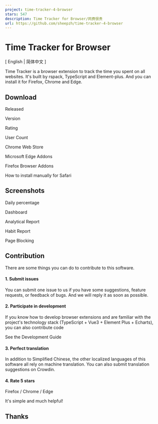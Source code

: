 ```yaml
---
project: time-tracker-4-browser
stars: 547
description: Time Tracker for Browser/网费很贵
url: https://github.com/sheepzh/time-tracker-4-browser
---
```


Time Tracker for Browser
========================

\[ English | 简体中文 \]

Time Tracker is a browser extension to track the time you spent on all websites. It's built by rspack, TypeScript and Element-plus. And you can install it for Firefox, Chrome and Edge.

Download
--------

Released

Version

Rating

User Count

Chrome Web Store

Microsoft Edge Addons

Firefox Browser Addons

How to install manually for Safari

Screenshots
-----------

Daily percentage

Dashboard

Analytical Report

Habit Report

Page Blocking

Contribution
------------

There are some things you can do to contribute to this software.

#### 1\. Submit issues

You can submit one issue to us if you have some suggestions, feature requests, or feedback of bugs. And we will reply it as soon as possible.

#### 2\. Participate in development

If you know how to develop browser extensions and are familiar with the project's technology stack (TypeScript + Vue3 + Element Plus + Echarts), you can also contribute code

See the Development Guide

#### 3\. Perfect translation

In addition to Simplified Chinese, the other localized languages of this software all rely on machine translation. You can also submit translation suggestions on Crowdin.

#### 4\. Rate 5 stars

Firefox / Chrome / Edge

It's simple and much helpful!

Thanks
------
